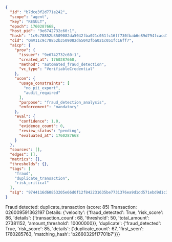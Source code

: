 ```json
{
  "id": "b7dce3f2d771e242",
  "scope": "agent",
  "key": "RESULT",
  "epoch": 1760287668,
  "host_pid": "9e6742732c60:1",
  "hash": "1c9c78852b3509082da5042fba021c051fc16ff730fbab6e89d794fcacd1fe5e",
  "cid": "QmV11c9c78852b3509082da5042fba021c051fc16ff7",
  "aicp": {
    "prov": {
      "issuer": "9e6742732c60:1",
      "created_at": 1760287668,
      "method": "automated_fraud_detection",
      "vc_type": "VerifiableCredential"
    },
    "ucon": {
      "usage_constraints": [
        "no_pii_export",
        "audit_required"
      ],
      "purpose": "fraud_detection_analysis",
      "enforcement": "mandatory"
    },
    "eval": {
      "confidence": 1.0,
      "evidence_count": 0,
      "review_status": "pending",
      "evaluated_at": 1760287668
    }
  },
  "sources": [],
  "edges": [],
  "metrics": {},
  "thresholds": {},
  "tags": [
    "fraud",
    "duplicate_transaction",
    "risk_critical"
  ],
  "sig": "9744116d60853205e66d0f12f842231635be7731376ea9d1dd571ebd9d1c33ce"
}
```

Fraud detected: duplicate_transaction (score: 85)
Transaction: 026009591362197
Details: {'velocity': {'fraud_detected': True, 'risk_score': 86, 'details': {'transaction_count': 68, 'threshold': 50, 'total_amount': 27381152, 'amount_threshold': 10000000}}, 'duplicate': {'fraud_detected': True, 'risk_score': 85, 'details': {'duplicate_count': 67, 'first_seen': 1760285763, 'matching_hash': 'b2660329f17701b7'}}}